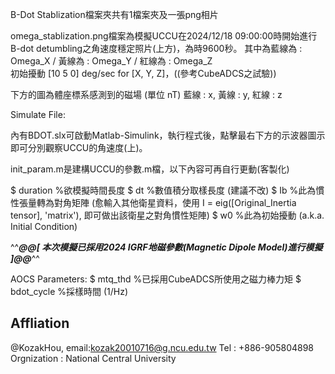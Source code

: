 
B-Dot Stablization檔案夾共有1檔案夾及一張png相片

omega_stablization.png檔案為模擬UCCU在2024/12/18 09:00:00時開始進行B-dot detumbling之角速度穩定照片(上方)，為時9600秒。
其中為藍線為 : Omega_X / 黃線為 : Omega_Y  /  紅線為 : Omega_Z   
初始擾動 [10 5 0] deg/sec for [X, Y, Z]，((參考CubeADCS之試驗))

下方的圖為體座標系感測到的磁場 (單位 nT) 藍線 : x, 黃線 : y, 紅線 : z




Simulate File:

內有BDOT.slx可啟動Matlab-Simulink，執行程式後，點擊最右下方的示波器圖示即可分別觀察UCCU的角速度(上)。


init_param.m是建構UCCU的參數.m檔，以下內容可再自行更動(客製化)

$ duration   %欲模擬時間長度
$ dt         %數值積分取樣長度 (建議不改)
$ Ib         %此為慣性張量轉為對角矩陣 (愈輸入其他衛星資料，使用 I = eig([Original_Inertia tensor], 'matrix'), 即可做出該衛星之對角慣性矩陣)
$ w0         %此為初始擾動 (a.k.a. Initial Condition)



^^***@@[ 本次模擬已採用2024 IGRF地磁參數(Magnetic Dipole Model)進行模擬 ]@@***^^


AOCS Parameters:
$ mtq_thd     %已採用CubeADCS所使用之磁力棒力矩
$ bdot_cycle  %採樣時間 (1/Hz)






## Affliation

@KozakHou, email:kozak20010716@g.ncu.edu.tw
           Tel : +886-905804898
           Orgnization : National Central University

